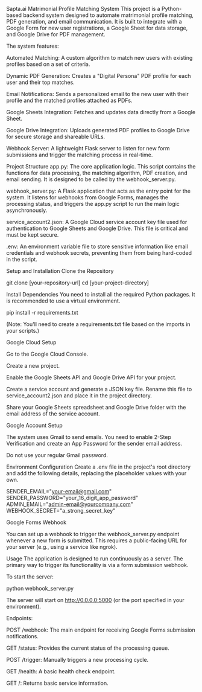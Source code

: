 Sapta.ai Matrimonial Profile Matching System
This project is a Python-based backend system designed to automate matrimonial profile matching, PDF generation, and email communication. It is built to integrate with a Google Form for new user registrations, a Google Sheet for data storage, and Google Drive for PDF management.

The system features:

Automated Matching: A custom algorithm to match new users with existing profiles based on a set of criteria.

Dynamic PDF Generation: Creates a "Digital Persona" PDF profile for each user and their top matches.

Email Notifications: Sends a personalized email to the new user with their profile and the matched profiles attached as PDFs.

Google Sheets Integration: Fetches and updates data directly from a Google Sheet.

Google Drive Integration: Uploads generated PDF profiles to Google Drive for secure storage and shareable URLs.

Webhook Server: A lightweight Flask server to listen for new form submissions and trigger the matching process in real-time.

Project Structure
app.py: The core application logic. This script contains the functions for data processing, the matching algorithm, PDF creation, and email sending. It is designed to be called by the webhook_server.py.

webhook_server.py: A Flask application that acts as the entry point for the system. It listens for webhooks from Google Forms, manages the processing status, and triggers the app.py script to run the main logic asynchronously.

service_account2.json: A Google Cloud service account key file used for authentication to Google Sheets and Google Drive. This file is critical and must be kept secure.

.env: An environment variable file to store sensitive information like email credentials and webhook secrets, preventing them from being hard-coded in the script.

Setup and Installation
Clone the Repository

git clone [your-repository-url]
cd [your-project-directory]

Install Dependencies
You need to install all the required Python packages. It is recommended to use a virtual environment.

pip install -r requirements.txt

(Note: You'll need to create a requirements.txt file based on the imports in your scripts.)

Google Cloud Setup

Go to the Google Cloud Console.

Create a new project.

Enable the Google Sheets API and Google Drive API for your project.

Create a service account and generate a JSON key file. Rename this file to service_account2.json and place it in the project directory.

Share your Google Sheets spreadsheet and Google Drive folder with the email address of the service account.

Google Account Setup

The system uses Gmail to send emails. You need to enable 2-Step Verification and create an App Password for the sender email address.

Do not use your regular Gmail password.

Environment Configuration
Create a .env file in the project's root directory and add the following details, replacing the placeholder values with your own.

SENDER_EMAIL="your-email@gmail.com"
SENDER_PASSWORD="your_16_digit_app_password"
ADMIN_EMAIL="admin-email@yourcompany.com"
WEBHOOK_SECRET="a_strong_secret_key"

Google Forms Webhook

You can set up a webhook to trigger the webhook_server.py endpoint whenever a new form is submitted. This requires a public-facing URL for your server (e.g., using a service like ngrok).

Usage
The application is designed to run continuously as a server. The primary way to trigger its functionality is via a form submission webhook.

To start the server:

python webhook_server.py

The server will start on http://0.0.0.0:5000 (or the port specified in your environment).

Endpoints:

POST /webhook: The main endpoint for receiving Google Forms submission notifications.

GET /status: Provides the current status of the processing queue.

POST /trigger: Manually triggers a new processing cycle.

GET /health: A basic health check endpoint.

GET /: Returns basic service information.

